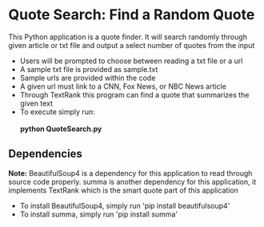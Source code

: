 # Quote Search: Find a Random Quote
This Python application is a quote finder. It will search randomly through given article or txt file and output a select number of quotes from the input
- Users will be prompted to choose between reading a txt file or a url
- A sample txt file is provided as sample.txt
- Sample urls are provided within the code
- A given url must link to a CNN, Fox News, or NBC News article
- Through TextRank this program can find a quote that summarizes the given text
- To execute simply run: <br> <br>
**python QuoteSearch.py**
## Dependencies
**Note:** BeautifulSoup4 is a dependency for this application to read through source code properly. summa is another dependency for this application, it implements TextRank which is the smart quote part of this application
- To install BeautifulSoup4, simply run 'pip install beautifulsoup4'
- To install summa, simply run 'pip install summa'

